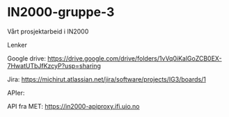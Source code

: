 # IN2000-gruppe-3
Vårt prosjektarbeid i IN2000

Lenker

Google drive: https://drive.google.com/drive/folders/1vVq0iKalGoZCB0EX-7HwatUTbJfKzcyP?usp=sharing

Jira: https://michirut.atlassian.net/jira/software/projects/IG3/boards/1

APIer:

API fra MET: https://in2000-apiproxy.ifi.uio.no
